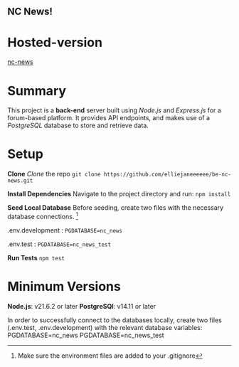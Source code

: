 ## NC News!

# Hosted-version
[nc-news](https://be-nc-news-2e46.onrender.com)

# Summary
This project is a **back-end** server built using *Node.js* and *Express.js* for a forum-based platform. 
It provides API endpoints, and makes use of a *PostgreSQL* database to store and retrieve data.

# Setup

**Clone**
*Clone* the repo
`git clone https://github.com/elliejaneeeeee/be-nc-news.git`

**Install Dependencies**
Navigate to the project directory and run:
`npm install`

**Seed Local Database**
Before seeding, create two files with the necessary database connections. [^1]

.env.development
: `PGDATABASE=nc_news`

.env.test
: `PGDATABASE=nc_news_test`

**Run Tests**
`npm test`

[^1]: Make sure the environment files are added to your .gitignore

# Minimum Versions
**Node.js**: v21.6.2 or later
**PostgreSQl**: v14.11 or later



In order to successfully connect to the databases locally, create two files (.env.test, .env.development) with the relevant database variables:
    PGDATABASE=nc_news
    PGDATABASE=nc_news_test
